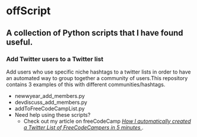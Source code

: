 # offScript

## A collection of Python scripts that I have found useful.

### Add Twitter users to a Twitter list
Add users who use specific niche hashtags to a twitter lists in order to have an automated way to group together a community of users.This repository contains 3 examples of this with different communities/hashtags. 
- newwyear_add_members.py
- devdiscuss_add_members.py
- addToFreeCodeCampList.py
- Need help using these scripts?
  - Check out my article on freeCodeCamp *[How I automatically created a Twitter List of FreeCodeCampers in 5 minutes
](https://medium.freecodecamp.org/how-i-automatically-created-a-twitter-list-of-freecodecampers-in-5-minutes-425f0b922118)*.
